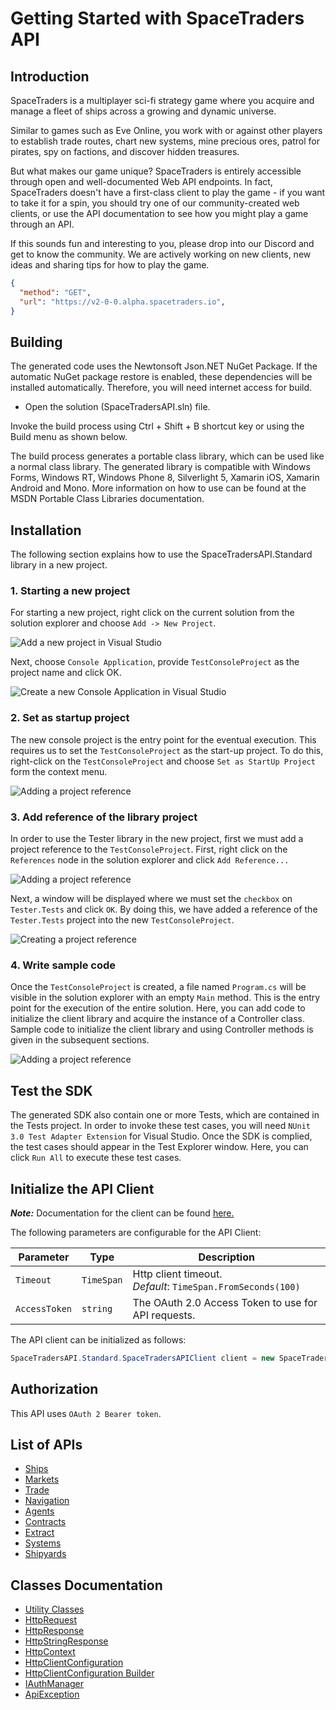 
# Getting Started with SpaceTraders API

## Introduction

SpaceTraders is a multiplayer sci-fi strategy game where you acquire and manage a fleet of ships across a growing and dynamic universe.

Similar to games such as Eve Online, you work with or against other players to establish trade routes, chart new systems, mine precious ores, patrol for pirates, spy on factions, and discover hidden treasures.

But what makes our game unique? SpaceTraders is entirely accessible through open and well-documented Web API endpoints. In fact, SpaceTraders doesn't have a first-class client to play the game - if you want to take it for a spin, you should try one of our community-created web clients, or use the API documentation to see how you might play a game through an API.

If this sounds fun and interesting to you, please drop into our Discord and get to know the community. We are actively working on new clients, new ideas and sharing tips for how to play the game.

```json http
{
  "method": "GET",
  "url": "https://v2-0-0.alpha.spacetraders.io",
}
```

## Building

The generated code uses the Newtonsoft Json.NET NuGet Package. If the automatic NuGet package restore is enabled, these dependencies will be installed automatically. Therefore, you will need internet access for build.

* Open the solution (SpaceTradersAPI.sln) file.

Invoke the build process using Ctrl + Shift + B shortcut key or using the Build menu as shown below.

The build process generates a portable class library, which can be used like a normal class library. The generated library is compatible with Windows Forms, Windows RT, Windows Phone 8, Silverlight 5, Xamarin iOS, Xamarin Android and Mono. More information on how to use can be found at the MSDN Portable Class Libraries documentation.

## Installation

The following section explains how to use the SpaceTradersAPI.Standard library in a new project.

### 1. Starting a new project

For starting a new project, right click on the current solution from the solution explorer and choose `Add -> New Project`.

![Add a new project in Visual Studio](https://apidocs.io/illustration/cs?workspaceFolder=SpaceTraders%20API-CSharp&workspaceName=SpaceTradersAPI&projectName=SpaceTradersAPI.Standard&rootNamespace=SpaceTradersAPI.Standard&step=addProject)

Next, choose `Console Application`, provide `TestConsoleProject` as the project name and click OK.

![Create a new Console Application in Visual Studio](https://apidocs.io/illustration/cs?workspaceFolder=SpaceTraders%20API-CSharp&workspaceName=SpaceTradersAPI&projectName=SpaceTradersAPI.Standard&rootNamespace=SpaceTradersAPI.Standard&step=createProject)

### 2. Set as startup project

The new console project is the entry point for the eventual execution. This requires us to set the `TestConsoleProject` as the start-up project. To do this, right-click on the `TestConsoleProject` and choose `Set as StartUp Project` form the context menu.

![Adding a project reference](https://apidocs.io/illustration/cs?workspaceFolder=SpaceTraders%20API-CSharp&workspaceName=SpaceTradersAPI&projectName=SpaceTradersAPI.Standard&rootNamespace=SpaceTradersAPI.Standard&step=setStartup)

### 3. Add reference of the library project

In order to use the Tester library in the new project, first we must add a project reference to the `TestConsoleProject`. First, right click on the `References` node in the solution explorer and click `Add Reference...`

![Adding a project reference](https://apidocs.io/illustration/cs?workspaceFolder=SpaceTraders%20API-CSharp&workspaceName=SpaceTradersAPI&projectName=SpaceTradersAPI.Standard&rootNamespace=SpaceTradersAPI.Standard&step=addReference)

Next, a window will be displayed where we must set the `checkbox` on `Tester.Tests` and click `OK`. By doing this, we have added a reference of the `Tester.Tests` project into the new `TestConsoleProject`.

![Creating a project reference](https://apidocs.io/illustration/cs?workspaceFolder=SpaceTraders%20API-CSharp&workspaceName=SpaceTradersAPI&projectName=SpaceTradersAPI.Standard&rootNamespace=SpaceTradersAPI.Standard&step=createReference)

### 4. Write sample code

Once the `TestConsoleProject` is created, a file named `Program.cs` will be visible in the solution explorer with an empty `Main` method. This is the entry point for the execution of the entire solution. Here, you can add code to initialize the client library and acquire the instance of a Controller class. Sample code to initialize the client library and using Controller methods is given in the subsequent sections.

![Adding a project reference](https://apidocs.io/illustration/cs?workspaceFolder=SpaceTraders%20API-CSharp&workspaceName=SpaceTradersAPI&projectName=SpaceTradersAPI.Standard&rootNamespace=SpaceTradersAPI.Standard&step=addCode)

## Test the SDK

The generated SDK also contain one or more Tests, which are contained in the Tests project. In order to invoke these test cases, you will need `NUnit 3.0 Test Adapter Extension` for Visual Studio. Once the SDK is complied, the test cases should appear in the Test Explorer window. Here, you can click `Run All` to execute these test cases.

## Initialize the API Client

**_Note:_** Documentation for the client can be found [here.](doc/client.md)

The following parameters are configurable for the API Client:

| Parameter | Type | Description |
|  --- | --- | --- |
| `Timeout` | `TimeSpan` | Http client timeout.<br>*Default*: `TimeSpan.FromSeconds(100)` |
| `AccessToken` | `string` | The OAuth 2.0 Access Token to use for API requests. |

The API client can be initialized as follows:

```csharp
SpaceTradersAPI.Standard.SpaceTradersAPIClient client = new SpaceTradersAPI.Standard.SpaceTradersAPIClient.Builder().Build();
```

## Authorization

This API uses `OAuth 2 Bearer token`.

## List of APIs

* [Ships](doc/controllers/ships.md)
* [Markets](doc/controllers/markets.md)
* [Trade](doc/controllers/trade.md)
* [Navigation](doc/controllers/navigation.md)
* [Agents](doc/controllers/agents.md)
* [Contracts](doc/controllers/contracts.md)
* [Extract](doc/controllers/extract.md)
* [Systems](doc/controllers/systems.md)
* [Shipyards](doc/controllers/shipyards.md)

## Classes Documentation

* [Utility Classes](doc/utility-classes.md)
* [HttpRequest](doc/http-request.md)
* [HttpResponse](doc/http-response.md)
* [HttpStringResponse](doc/http-string-response.md)
* [HttpContext](doc/http-context.md)
* [HttpClientConfiguration](doc/http-client-configuration.md)
* [HttpClientConfiguration Builder](doc/http-client-configuration-builder.md)
* [IAuthManager](doc/i-auth-manager.md)
* [ApiException](doc/api-exception.md)

